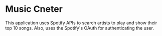 # Music Cneter
This application uses Spotify APIs to search artists to play and show their top 10 songs. Also, uses the Spotify's OAuth for authenticating the user.
